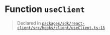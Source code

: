 # Function `useClient`
> Declared in [`packages/sdk/react-client/src/hooks/client/useClient.ts:15`](https://github.com/dxos/protocols/blob/main/packages/sdk/react-client/src/hooks/client/useClient.ts#L15)